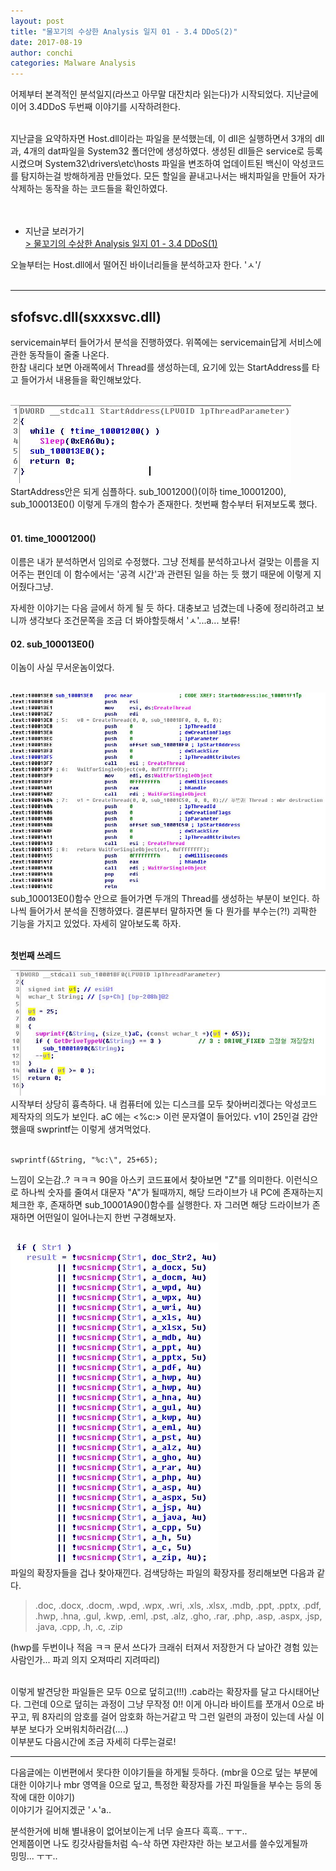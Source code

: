 ```yaml
---
layout: post
title: "물꼬기의 수상한 Analysis 일지 01 - 3.4 DDoS(2)"
date: 2017-08-19
author: conchi
categories: Malware Analysis
---
```



어제부터 본격적인 분석일지(라쓰고 아무말 대잔치라 읽는다)가 시작되었다.  지난글에 이어 3.4DDoS 두번째 이야기를 시작하려한다.  
<br>

지난글을 요약하자면 Host.dll이라는 파일을 분석했는데, 이 dll은 실행하면서 3개의 dll과, 4개의 dat파일을 System32 폴더안에 생성하였다.
생성된 dll들은 service로 등록시켰으며  System32\drivers\etc\hosts 파일을 변조하여 업데이트된 백신이 악성코드를 탐지하는걸 방해하게끔 만들었다. 모든 할일을 끝내고나서는 배치파일을 만들어 자가삭제하는 동작을 하는 코드들을 확인하였다.    
<br>
<br>

- 지난글 보러가기   
[> 물꼬기의 수상한 Analysis 일지 01 - 3.4 DDoS(1)](https://conchiholic.github.io/malware/analysis/2017/08/09/Analysis-diary01.html)  

오늘부터는 Host.dll에서 떨어진 바이너리들을 분석하고자 한다.  'ㅅ'/  
<br>
- - -
## sfofsvc.dll(sxxxsvc.dll)  
servicemain부터 들어가서 분석을 진행하였다. 위쪽에는 servicemain답게 서비스에 관한 동작들이 줄줄 나온다.    
한참 내리다 보면 아래쪽에서 Thread를 생성하는데, 요기에 있는 StartAddress를 타고 들어가서 내용들을 확인해보았다.  
<br>

![1](/assets/ana02/01.JPG)  
StartAddress안은 되게 심플하다. sub_1001200()(이하 time_10001200), sub_100013E0() 이렇게 두개의 함수가 존재한다. 첫번째 함수부터 뒤져보도록 했다.  
<br>

#### 01. time_10001200()  
이름은 내가 분석하면서 임의로 수정했다. 그냥 전체를 분석하고나서 걸맞는 이름을 지어주는 편인데 이 함수에서는 '공격 시간'과 관련된 일을 하는 듯 했기 때문에 이렇게 지어줬다그냥.
<br>

자세한 이야기는 다음 글에서 하게 될 듯 하다. 대충보고 넘겼는데 나중에 정리하려고 보니까 생각보다 조건문쪽을 조금 더 봐야할듯해서 'ㅅ'...a... 보류!  

#### 02. sub_100013E0()  
이놈이 사실 무서운놈이었다.  
<br>

![1](/assets/ana02/02.JPG)    
sub_100013E0()함수 안으로 들어가면 두개의 Thread를 생성하는 부분이 보인다. 하나씩 들어가서 분석을 진행하였다. 결론부터 말하자면 둘 다 뭔가를 부수는(?!) 괴팍한 기능을 가지고 있었다. 자세히 알아보도록 하자.  
<br>

**첫번째 쓰레드**
<br>

![1](/assets/ana02/03.JPG)    
시작부터 상당히 흉측하다. 내 컴퓨터에 있는 디스크를 모두 찾아버리겠다는 악성코드 제작자의 의도가 보인다. aC 에는  <%c:\> 이런 문자열이 들어있다. v1이 25인걸 감안했을때 swprintf는 이렇게 생겨먹었다.   
<br>

```{c}
swprintf(&String, "%c:\", 25+65);
```
느낌이 오는감..? ㅋㅋㅋ 90을 아스키 코드표에서 찾아보면 "Z"를 의미한다. 이런식으로 하나씩 숫자를 줄여서 대문자 "A"가 될때까지, 해당 드라이브가 내 PC에 존재하는지 체크한 후, 존재하면 sub_10001A90()함수를 실행한다.
자 그러면 해당 드라이브가 존재하면 어떤일이 일어나는지 한번 구경해보자.  
<br>

![1](/assets/ana02/04.JPG)   
파일의 확장자들을 겁나 찾아재낀다. 검색당하는 파일의 확장자를 정리해보면  다음과 같다.
<br>

> .doc, .docx, .docm, .wpd, .wpx, .wri, .xls, .xlsx, .mdb, .ppt,
.pptx, .pdf, .hwp, .hna, .gul, .kwp, .eml, .pst, .alz, .gho, .rar, .php, .asp, .aspx, .jsp, .java, .cpp, .h, .c, .zip

(hwp를 두번이나 적음 ㅋㅋ 문서 쓰다가 크래쉬 터져서 저장한거 다 날아간 경험 있는사람인가...  파괴 의지 오져따리 지려따리)  
<br>

이렇게 발견당한 파일들은 모두 0으로 덮히고(!!!) .cab라는 확장자를 달고 다시태어난다.
그런데 0으로 덮히는 과정이 그냥 무작정 0!! 이게 아니라 바이트를 쪼개서 0으로 바꾸고, 뭐 8자리의 암호를 걸어 암호화 하는거같고 막 그런 일련의 과정이 있는데 사실 이부분 보다가 오버워치하러감(....)  
이부분도 다음시간에 조금 자세히 다루는걸로!  

- - -

다음글에는 이번편에서 못다한 이야기들을 하게될 듯하다.
(mbr을 0으로 덮는 부분에 대한 이야기나 mbr 영역을 0으로 덮고, 특정한 확장자를 가진 파일들을 부수는 등의 동작에 대한 이야기)  
이야기가 길어지겠군 'ㅅ'a..
<br>

분석한거에 비해 별내용이 없어보이는게 너무 슬프다 흑흑.. ㅜㅜ..  
언제쯤이면 나도 킹갓사람들처럼 슥-삭 하면 쟈란쟈란 하는 보고서를 쓸수있게될까  
밍밍... ㅜㅜ..  
<br>
